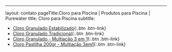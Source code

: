 ---
layout: contato
pageTitle:Cloro para Piscina | Produtos para Piscina | Purewater
title: Cloro para Piscina
subtitle: 
 
- [Cloro Granulado Estabilizado](cloro-granulado-estabilizado.html){:.btn .btn-link}
- [Cloro Granulado Tradicional](cloro-granulado-tradicional.html){:.btn .btn-link}
- [Cloro Granulado - Multiação 3 em 1](cloro-granulado-multiacao.html){:.btn .btn-link}
- [Cloro Pastilha 200gr - Multiação 3em1](cloro-pastilha-tablete-piscina.html){:.btn .btn-link}

